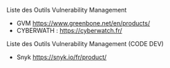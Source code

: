 Liste des Outils Vulnerability Management
  - GVM https://www.greenbone.net/en/products/
  - CYBERWATH : https://cyberwatch.fr/

Liste des Outils Vulnerability Management (CODE DEV)
  - Snyk https://snyk.io/fr/product/
